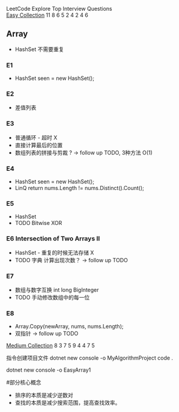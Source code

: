 LeetCode Explore
Top Interview Questions  
[Easy Collection](https://leetcode.com/explore/interview/card/top-interview-questions-easy/)
11 8 6 5 2 4 2 4 6

## Array
+ HashSet 不需要重复

### E1
+ HashSet<int> seen = new HashSet<int>();

### E2
+ 差值列表

### E3
+ 普通循环 - 超时 X
+ 直接计算最后的位置
+ 数组列表的拼接与剪裁 ?
-> follow up TODO, 3种方法 O(1)

### E4
+ HashSet<int> seen = new HashSet<int>();
+ LinQ return nums.Length != nums.Distinct().Count();

### E5
+ HashSet
+ TODO Bitwise XOR 

### E6 Intersection of Two Arrays II
+ HashSet - 重复的时候无法存储 X
+ TODO 字典 计算出现次数？
-> follow up TODO

### E7
+ 数组与数字互换 int long BigInteger
+ TODO 手动修改数组中的每一位

### E8
+ Array.Copy(newArray, nums, nums.Length);
+ 双指针
-> follow up TODO

[Medium Collection](https://leetcode.com/explore/interview/card/top-interview-questions-medium/)
8 3 7 5 9 4 4 7 5

指令创建项目文件
dotnet new console -o MyAlgorithmProject
code .

dotnet new console -o EasyArray1


#部分核心概念
+ 排序的本质是减少逆数对
+ 查找的本质是减少搜索范围，提高查找效率。